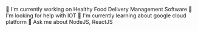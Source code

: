 🔭 I'm currently working on Healthy Food Delivery Management Software
🤝 I'm looking for help with IOT
🌱 I'm currently learning about google cloud platform
💬 Ask me about NodeJS, ReactJS
